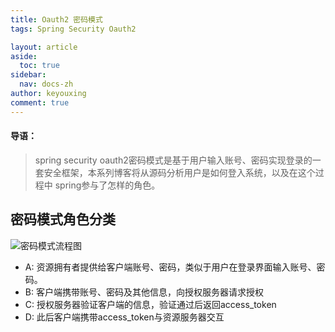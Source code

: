 ```yaml
---
title: Oauth2 密码模式
tags: Spring Security Oauth2

layout: article
aside:
  toc: true
sidebar:
  nav: docs-zh
author: keyouxing
comment: true
---
```

#### 导语：
> spring security oauth2密码模式是基于用户输入账号、密码实现登录的一套安全框架，本系列博客将从源码分析用户是如何登入系统，以及在这个过程中
spring参与了怎样的角色。

## 密码模式角色分类
![密码模式流程图](http://keyouxing.com/img/oauth2/password_mode.png)

* A: 资源拥有者提供给客户端账号、密码，类似于用户在登录界面输入账号、密码。
* B: 客户端携带账号、密码及其他信息，向授权服务器请求授权
* C: 授权服务器验证客户端的信息，验证通过后返回access_token
* D: 此后客户端携带access_token与资源服务器交互



